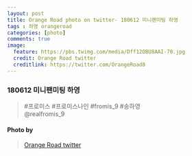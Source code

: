 ```yaml
---
layout: post
title: Orange Road photo on twitter- 180612 미니팬미팅 하영
tags : 하영 orangeroad
categories: [photo]
comments: true
image:
  feature: https://pbs.twimg.com/media/Dff12OBU8AAI-70.jpg
  credit: Orange Road twitter
  creditlink: https://twitter.com/OrangeRoad8
---
```


###  180612 미니팬미팅 하영

> #프로미스 #프로미스나인 #fromis_9 #송하영  
@realfromis_9


#### Photo by
> [Orange Road twitter](https://twitter.com/OrangeRoad8)